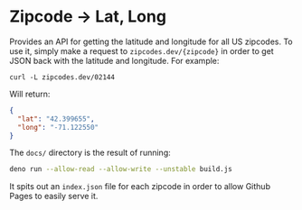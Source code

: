 # Zipcode -> Lat, Long

Provides an API for getting the latitude and longitude for all US zipcodes. To use it,
simply make a request to `zipcodes.dev/{zipcode}` in order to get JSON back with the
latitude and longitude. For example:


```
curl -L zipcodes.dev/02144
```

Will return:

```json
{
  "lat": "42.399655",
  "long": "-71.122550"
}
```


The `docs/` directory is the result of running:

```bash
deno run --allow-read --allow-write --unstable build.js
```

It spits out an `index.json` file for each zipcode in order to allow Github Pages 
to easily serve it.

